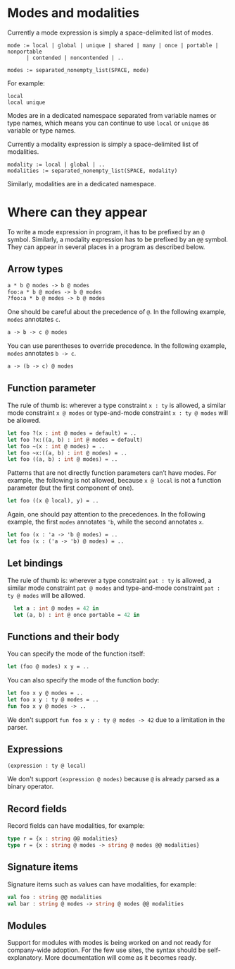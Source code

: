 # Modes and modalities
Currently a mode expression is simply a space-delimited list of modes.

```
mode := local | global | unique | shared | many | once | portable | nonportable
      | contended | noncontended | ..

modes := separated_nonempty_list(SPACE, mode)
```

For example:
```
local
local unique
```

Modes are in a dedicated namespace separated from variable names or type names,
which means you can continue to use `local` or `unique` as variable or type
names.

Currently a modality expression is simply a space-delimited list of modalities.

```
modality := local | global | ..
modalities := separated_nonempty_list(SPACE, modality)
```
Similarly, modalities are in a dedicated namespace.

# Where can they appear

To write a mode expression in program, it has to be prefixed by an `@` symbol.
Similarly, a modality expression has to be prefixed by an `@@` symbol. They can
appear in several places in a program as described below.

## Arrow types
```ocaml
a * b @ modes -> b @ modes
foo:a * b @ modes -> b @ modes
?foo:a * b @ modes -> b @ modes
```

One should be careful about the precedence of `@`. In the following example,
`modes` annotates `c`.
```ocaml
a -> b -> c @ modes
```

You can use parentheses to override precedence. In the
following example, `modes` annotates `b -> c`.
```ocaml
a -> (b -> c) @ modes
```

## Function parameter
The rule of thumb is: wherever a type constraint `x : ty` is allowed, a similar
mode constraint `x @ modes` or type-and-mode constraint `x : ty @ modes` will be
allowed.
```ocaml
let foo ?(x : int @ modes = default) = ..
let foo ?x:((a, b) : int @ modes = default)
let foo ~(x : int @ modes) = ..
let foo ~x:((a, b) : int @ modes) = ..
let foo ((a, b) : int @ modes) = ..
```
Patterns that are not directly function parameters can’t have modes. For
example, the following is not allowed, because `x @ local` is not a function
parameter (but the first component of one).
```ocaml
let foo ((x @ local), y) = ..
```

Again, one should pay attention to the precedences. In the following example, the first
`modes` annotates `'b`, while the second annotates `x`.
```ocaml
let foo (x : 'a -> 'b @ modes) = ..
let foo (x : ('a -> 'b) @ modes) = ..
```

## Let bindings
The rule of thumb is: wherever a type constraint `pat : ty` is allowed, a similar
mode constraint `pat @ modes` and type-and-mode constraint `pat : ty @ modes` will be
allowed.
```ocaml
  let a : int @ modes = 42 in
  let (a, b) : int @ once portable = 42 in
```

## Functions and their body
You can specify the mode of the function itself:
```ocaml
let (foo @ modes) x y = ..
```
You can also specify the mode of the function body:
```ocaml
let foo x y @ modes = ..
let foo x y : ty @ modes = ..
fun foo x y @ modes -> ..
```
We don't support `fun foo x y : ty @ modes -> 42` due to a limitation in the
parser.

## Expressions
```ocaml
(expression : ty @ local)
```
We don't support `(expression @ modes)` because `@` is already parsed as a binary operator.

## Record fields
Record fields can have modalities, for example:
```ocaml
type r = {x : string @@ modalities}
type r = {x : string @ modes -> string @ modes @@ modalities}
```

## Signature items
Signature items such as values can have modalities, for example:
```ocaml
val foo : string @@ modalities
val bar : string @ modes -> string @ modes @@ modalities
```

## Modules
Support for modules with modes is being worked on and not ready for company-wide adoption.
For the few use sites, the syntax should be self-explanatory. More documentation will come
as it becomes ready.
